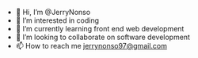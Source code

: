 - 👋 Hi, I’m @JerryNonso
- 👀 I’m interested in coding
- 🌱 I’m currently learning front end web development 
- 💞️ I’m looking to collaborate on software development 
- 📫 How to reach me jerrynonso97@gmail.com 

<!---
JerryNonso/JerryNonso is a ✨ special ✨ repository because its `README.md` (this file) appears on your GitHub profile.
You can click the Preview link to take a look at your changes.
--->
